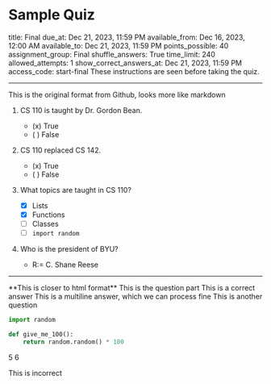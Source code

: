 # Sample Quiz

<settings>
title: Final
due_at: Dec 21, 2023, 11:59 PM
available_from: Dec 16, 2023, 12:00 AM
available_to: Dec 21, 2023, 11:59 PM
points_possible: 40
assignment_group: Final
shuffle_answers: True
time_limit: 240
allowed_attempts: 1
show_correct_answers_at: Dec 21, 2023, 11:59 PM
access_code: start-final
</settings>

<instructions>
These instructions are seen before taking the quiz.
</instructions>

---
This is the original format from Github, 
looks more like markdown

1. CS 110 is taught by Dr. Gordon Bean.
    - (x) True
    - ( ) False

2. CS 110 replaced CS 142.
    - (x) True
    - ( ) False 

3. What topics are taught in CS 110?
    - [x] Lists 
    - [x] Functions
    - [ ] Classes
	- [ ] ```import random```

4. Who is the president of BYU?
    - R:= C. Shane Reese

---
<question type="text">
**This is closer to html format**
</question>

<question type = "multiple-choice">
This is the question part

<right>
This is a correct answer
</right>

<wrong>
This is a multiline answer, 
which we can process fine
</wrong>
</question>

<question type="multiple-answers">
This is another question
<wrong>

```python
import random

def give_me_100():
    return random.random() * 100
```

</wrong>

<right>5</right>
<right>6</right>

<wrong>
This is 
incorrect
</wrong>


</question>


